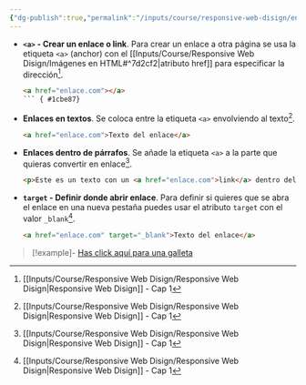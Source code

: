 ```yaml
---
{"dg-publish":true,"permalink":"/inputs/course/responsive-web-disign/enlaces-en-html/","tags":["programation","HTML","DVC/RWD/1"]}
---
```


[^1]: [[Inputs/Course/Responsive Web Disign/Responsive Web Disign\|Responsive Web Disign]] - Cap 1

- **`<a>` - Crear un enlace o link**. Para crear un enlace a otra página se usa la etiqueta `<a>` (anchor) con el [[Inputs/Course/Responsive Web Disign/Imágenes en HTML#^7d2cf2\|atributo href]] para especificar la dirección[^1].
   ```HTML 
   <a href="enlace.com"></a>
   ``` { #1cbe87}

-  **Enlaces en textos**. Se coloca entre la etiqueta `<a>` envolviendo al texto[^1].
   ```HTML 
   <a href="enlace.com">Texto del enlace</a>
   ```

- **Enlaces dentro de párrafos**. Se añade la etiqueta `<a>` a la parte que quieras convertir en enlace[^1].
   ```HTML 
   <p>Este es un texto con un <a href="enlace.com">link</a> dentro del texto</p>
   ```

- **`target` - Definir donde abrir enlace**. Para definir si quieres que se abra el enlace en una nueva pestaña puedes usar el atributo `target` con el valor `_blank`[^1].
   ```HTML 
   <a href="enlace.com" target="_blank">Texto del enlace</a>
   ```

> [!example]-
> <a href="https://static.vecteezy.com/system/resources/previews/015/738/191/original/choco-chips-cookies-illustration-png.png" target="_blank">Has click aquí para una galleta</a>